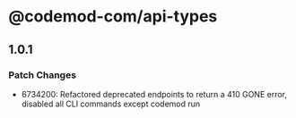 # @codemod-com/api-types

## 1.0.1

### Patch Changes

- 6734200: Refactored deprecated endpoints to return a 410 GONE error, disabled all CLI commands except codemod run
